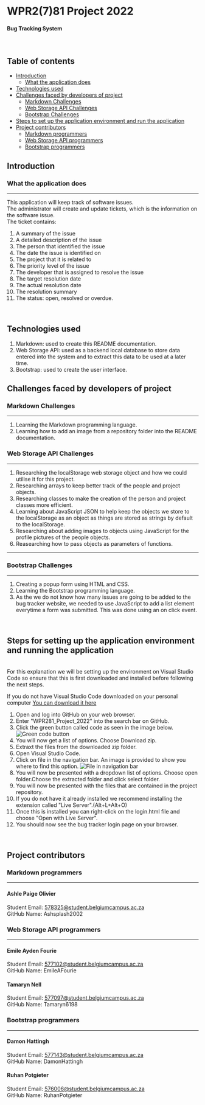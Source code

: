 # WPR2(7)81 Project 2022

#### Bug Tracking System 

</br>

## Table of contents 


* [Introduction](#introduction) 
  * [What the application does](#usage)
* [Technologies used](#tech)
* [Challenges faced by developers of project](#challenges)
  * [Markdown Challenges](#mdchallenges)
  * [Web Storage API Challenges](#apichallenges)
  * [Bootstrap Challenges](#bschallenges)
* [Steps to set up the application environment and run the application](#setup)
* [Project contributors](#contributors)
  * [Markdown programmers](#markdown)
  * [Web Storage API programmers](#webapi)
  * [Bootstrap programmers](#bootstrap)


## Introduction <a name='introduction'></a>
### What the application does <a name='usage'></a>
---------
This application will keep track of software issues.</br>
The administrator will create and update tickets, which is the information on the software issue.</br>
The ticket contains:
1. A summary of the issue
2. A detailed description of the issue
3. The person that identified the issue
4. The date the issue is identified on
5. The project that it is related to
6. The priority level of the issue
7. The developer that is assigned to resolve the issue
8. The target resolution date
9. The actual resolution date
10. The resolution summary
11. The status: open, resolved or overdue. 

</br>

## Technologies used <a name='tech'></a>

1. Markdown: used to create this README documentation. 
2. Web Storage API: used as a backend local database to store data entered into the system and to extract this data to be used at a later time.
3. Bootstrap: used to create the user interface.

## Challenges faced by developers of project <a name='challenges'></a>
### Markdown Challenges <a name='mdchallenges'></a>
---------
1. Learning the Markdown programming language.
2. Learning how to add an image from a repository folder into the README documentation.

### Web Storage API Challenges <a name='apichallenges'></a>
---------
1. Researching the localStorage web storage object and how we could utilise it for this project.
2. Researching arrays to keep better track of the people and project objects.
3. Researching classes to make the creation of the person and project classes more efficient.
4. Learning about JavaScript JSON to help keep the objects we store to the localStorage as an object as things are stored as strings by default to the localStorage. 
5. Researching about adding images to objects using JavaScript for the profile pictures of the people objects.
6. Reasearching how to pass objects as parameters of functions.
---------
### Bootstrap Challenges <a name='bschallenges'></a>
---------
1. Creating a popup form using HTML and CSS.
2. Learning the Bootstrap programming language.
3. As the we do not know how many issues are going to be added to the bug tracker website, we needed to use JavaScript to add a list element everytime a form was submitted. This was done using an on click event. 


</br>

## Steps for setting up the application environment and running the application <a name='setup'></a>
</br>
For this explanation we will be setting up the environment on Visual Studio Code so ensure that this is first downloaded and installed before following the next steps. </br>

If you do not have Visual Studio Code downloaded on your personal computer [You can download it here](https://code.visualstudio.com/download)
1. Open and log into GitHub on your web browser.
2. Enter "WPR281_Project_2022" into the search bar on GitHub. 
3. Click the green button called code as seen in the image below.</br>
![Green code button](https://user-images.githubusercontent.com/86288374/186472845-57560d77-1acc-41c4-a401-709ba33757ea.PNG)
4. You will now get a list of options. Choose Download zip.
5. Extraxt the files from the downloaded zip folder.
6. Open Visual Studio Code.
7. Click on file in the navigation bar. An image is provided to show you where to find this option. 
![File in navigation bar](https://user-images.githubusercontent.com/86288374/186472570-ac4fc259-05c4-4529-b8cc-3bf8a077bed0.PNG)
8. You will now be presented with a dropdown list of options. Choose open folder.Choose the extracted folder and click select folder.
9. You will now be presented with the files that are contained in the project repository.
10. If you do not have it already installed we recommend installing the extension called "Live Server".(Alt+L+Alt+O)
11. Once this is installed you can right-click on the login.html file and choose "Open with Live Server".
12. You should now see the bug tracker login page on your browser. 

</br>

## Project contributors <a name='contributors'></a>

### Markdown programmers <a name='markdown'></a>
---------
#### Ashle Paige Olivier
Student Email: 578325@student.belgiumcampus.ac.za </br>
GitHub Name: Ashsplash2002 </br>

### Web Storage API programmers <a name='webapi'></a>
---------
#### Emile Ayden Fourie 
Student Email: 577102@student.belgiumcampus.ac.za</br>
GitHub Name: EmileAFourie </br>

#### Tamaryn Nell
Student Email: 577097@student.belgiumcampus.ac.za</br>
GitHub Name: Tamaryn6198 </br>

### Bootstrap programmers <a name='bootstrap'></a>
---------
#### Damon Hattingh 
Student Email: 577143@student.belgiumcampus.ac.za </br>
GitHub Name: DamonHattingh</br>

#### Ruhan Potgieter
Student Email: 576006@student.belgiumcampus.ac.za</br>
GitHub Name: RuhanPotgieter</br>


